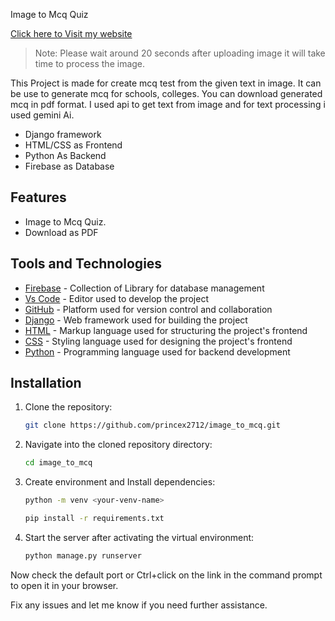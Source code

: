 Image to Mcq Quiz

[Click here to Visit my website](https://image2pdf.pythonanywhere.com/)

> Note: Please wait around 20 seconds after uploading image it will take time to process the image.

This Project is made for create mcq test from the given text in image. It can be use to generate mcq for schools, colleges. You can download generated mcq in pdf format. I used api to get text from image and for text processing i used gemini Ai.

- Django framework
- HTML/CSS as Frontend
- Python As Backend
- Firebase as Database

## Features

- Image to Mcq Quiz.
- Download as PDF

## Tools and Technologies

- [Firebase](https://firebase.google.com/) - Collection of Library for database management
- [Vs Code](https://code.visualstudio.com/) - Editor used to develop the project
- [GitHub](https://github.com/) - Platform used for version control and collaboration
- [Django](https://www.djangoproject.com/) - Web framework used for building the project
- [HTML](https://www.w3schools.com/html/) - Markup language used for structuring the project's frontend
- [CSS](https://www.w3schools.com/css/) - Styling language used for designing the project's frontend
- [Python](https://www.python.org/) - Programming language used for backend development

## Installation

1. Clone the repository:

   ```sh
   git clone https://github.com/princex2712/image_to_mcq.git
   ```

2. Navigate into the cloned repository directory:

   ```sh
   cd image_to_mcq
   ```

3. Create environment and Install dependencies:

   ```sh
   python -m venv <your-venv-name>
   ```

   ```sh
   pip install -r requirements.txt
   ```

4. Start the server after activating the virtual environment:

   ```sh
   python manage.py runserver
   ```

Now check the default port or Ctrl+click on the link in the command prompt to open it in your browser.

Fix any issues and let me know if you need further assistance.
